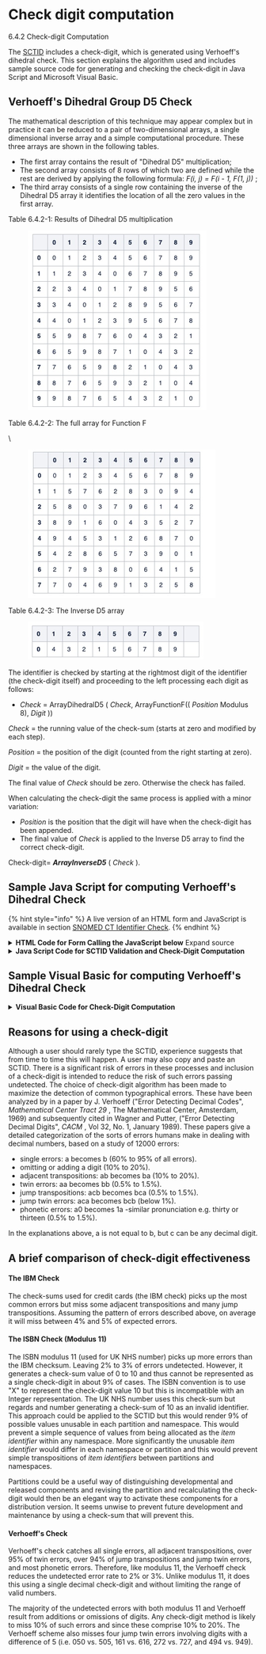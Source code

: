 # Check digit computation

6.4.2 Check-digit Computation

The [SCTID](../../appendices/appendix-b.-specification-reference-information/s/sctid-data-type.md) includes a check-digit, which is generated using Verhoeff's dihedral check. This section explains the algorithm used and includes sample source code for generating and checking the check-digit in Java Script and Microsoft Visual Basic.

## Verhoeff's Dihedral Group D5 Check

The mathematical description of this technique may appear complex but in practice it can be reduced to a pair of two-dimensional arrays, a single dimensional inverse array and a simple computational procedure. These three arrays are shown in the following tables.

* The first array contains the result of "Dihedral D5" multiplication;
* The second array consists of 8 rows of which two are defined while the rest are derived by applying the following formula: _F(i, j) = F(i - 1, F(1, j))_ ;
* The third array consists of a single row containing the inverse of the Dihedral D5 array it identifies the location of all the zero values in the first array.

Table 6.4.2-1: Results of Dihedral D5 multiplication

<figure><img src="../../.gitbook/assets/Image 11-08-2025 at 13.54.jpeg" alt=""><figcaption></figcaption></figure>



Table 6.4.2-2: The full array for Function F

\


<figure><img src="../../.gitbook/assets/Image 11-08-2025 at 13.56.jpeg" alt=""><figcaption></figcaption></figure>

Table 6.4.2-3: The Inverse D5 array

<figure><img src="../../.gitbook/assets/Image 11-08-2025 at 13.58.jpeg" alt=""><figcaption></figcaption></figure>

The identifier is checked by starting at the rightmost digit of the identifier (the check-digit itself) and proceeding to the left processing each digit as follows:

* _Check_ = ArrayDihedralD5 ( _Check_, ArrayFunctionF(( _Position_ Modulus 8), _Digit_ ))

_Check_ = the running value of the check-sum (starts at zero and modified by each step).

_Position_ = the position of the digit (counted from the right starting at zero).

_Digit_ = the value of the digit.

The final value of _Check_ should be zero. Otherwise the check has failed.

When calculating the check-digit the same process is applied with a minor variation:

* _Position_ is the position that the digit will have when the  check-digit has been appended.
* The final value of _Check_ is applied to the Inverse D5 array to find the correct check-digit.

Check-digit= _**ArrayInverseD5**_ ( _Check_ ).

## Sample Java Script for computing Verhoeff's Dihedral Check

{% hint style="info" %}
A live version of an HTML form and JavaScript is available in section [SNOMED CT Identifier Check](6.4.1-snomed-ct-identifier-check.md).
{% endhint %}

<details>

<summary><strong>HTML Code for Form Calling the JavaScript below</strong> Expand source</summary>

`<style>`

`p.p1 {margin: 0.0px 0.0px 0.0px 0.0px; font: 12.0px Helvetica}`

`span.s1 {color: #021da7}span.s2 {color: #f9975e}`

`span.s3 {color: #ff9450}`

`span.s4 {color: #ab4500}`

`span.s5 {color: #a7a400}`

`table {border-width: 6px; border-color: #0080ff; border-collapse: collapse; border-style: ridge;}`

`td {border-width: 3px; border-color: #0080ff; border-collapse: collapse; padding: 6px; border-style: ridge;}`

`</style>`

`<form` `action=""` `name="form">`&#x20;

&#x20;       `<table` `width="441">`

&#x20;       `<tr>`

&#x20;           `<td` `width="212"` `height="25"> Partial Identifier <br/>(without check-digit)&nbsp;`&#x20;

`</td>`

&#x20;           `<td` `width="115"` `height="25">`&#x20;

&#x20;              `<input` `name="num"` `size="18"/>`&#x20;

&#x20;          `</td>`

&#x20;           `<td` `width="92"` `height="25">`

&#x20;               `<input` `onclick="VerhoeffCompute()"` `type="button"` `value="Compute"/>`

`</td>`&#x20;

&#x20;     `</tr>`&#x20;

&#x20;      `<tr>`&#x20;

&#x20;          `<td` `width="212"` `height="35"> SNOMED CT Identifier </td>`

&#x20;           `<td` `width="115"` `height="35">                <input` `name="numcd"` `size="18"/>`&#x20;

&#x20;          `</td>`&#x20;

&#x20;          `<td` `width="92"` `height="35">                <input` `onclick="VerhoeffCheck()"` `type="button"` `value="Check"/>`

`</td>`

&#x20;       `</tr>`

&#x20;       `<tr>`&#x20;

&#x20;          `<td` `width="212"` `height="23"> Result of check&nbsp; </td>`

&#x20;           `<td` `width="115"` `height="23"` `colspan="2"` `id="out"> </td>`

&#x20;       `</tr>`&#x20;

&#x20;      `<tr>`&#x20;

&#x20;          `<td` `width="212"` `height="23"> Component type </td>`

&#x20;           `<td` `width="115"` `height="23"` `colspan="2"` `id="component"> </td>`

&#x20;       `</tr>`

&#x20;       `<tr>`

&#x20;           `<td` `width="212"` `height="23"> Namespace </td>`

&#x20;           `<td` `width="115"` `height="23"` `colspan="2"` `id="extnamespace"> </td>`

&#x20;       `</tr>`&#x20;

&#x20;  `</table>`&#x20;

&#x20;  `<p` `style="margin-left: 0; margin-right: 0"> This Verhoeff checking part of this code was based on a webpage at: </p>`

&#x20;   `<ul>`&#x20;

&#x20;      `<li>`&#x20;

&#x20;          `<a` `href="`[`http://www.augustana.ab.ca/~mohrj/algorithms/checkdigit.html`](http://www.augustana.ab.ca/~mohrj/algorithms/checkdigit.html)`">`                [`http://www.augustana.ab.ca/~mohrj/algorithms/checkdigit.html`](http://www.augustana.ab.ca/~mohrj/algorithms/checkdigit.html) `</a>`

&#x20;       `</li>`&#x20;

&#x20;  `</ul>`

`</form>`

</details>

<details>

<summary><strong>Java Script Code for SCTID Validation and Check-Digit Computation</strong></summary>

`var` `FnF = new` `Array();`   &#x20;

&#x20;     `FnF[0] = [0, 1, 2, 3, 4, 5, 6, 7, 8, 9];`   &#x20;

&#x20;     `FnF[1] = [1, 5, 7, 6, 2, 8, 3, 0, 9, 4];`   &#x20;

&#x20;           `for` `( var` `i = 2; i < 8; i++ )`&#x20;

&#x20;   `{`         &#x20;

&#x20;                `FnF[i] = [,,,,,,,,,];`&#x20;

&#x20;      `for` `( var` `j = 0; j < 10; j++ )`       &#x20;

`FnF[i][j] = FnF[i - 1][FnF[1][j]];`&#x20;

&#x20;  `}`

`var` `Dihedral = new` `Array(   [0, 1, 2, 3, 4, 5, 6, 7, 8, 9],   [1, 2, 3, 4, 0, 6, 7, 8, 9, 5],   [2, 3, 4, 0, 1, 7, 8, 9, 5, 6],   [3, 4, 0, 1, 2, 8, 9, 5, 6, 7],   [4, 0, 1, 2, 3, 9, 5, 6, 7, 8],   [5, 9, 8, 7, 6, 0, 4, 3, 2, 1],   [6, 5, 9, 8, 7, 1, 0, 4, 3, 2],   [7, 6, 5, 9, 8, 2, 1, 0, 4, 3],   [8, 7, 6, 5, 9, 3, 2, 1, 0, 4],   [9, 8, 7, 6, 5, 4, 3, 2, 1, 0] );`&#x20;

`var` `InverseD5 = new` `Array(0, 4, 3, 2, 1, 5, 6, 7, 8, 9 );`



`function` `VerhoeffCheck()`

&#x20;      `{`

&#x20;   `var` `check = 0;`

&#x20;   `var` `IdValue = document.form.numcd.value;`

`document.getElementById("out").innerText = "";`

`document.getElementById("out").setAttribute("style","color:red;");`

`document.getElementById("component").innerText ="Invalid partition";`

`document.getElementById("component").setAttribute("style","color:green;");`

`document.getElementById("extnamespace").innerText ="No namespace";`

`document.getElementById("extnamespace").setAttribute("style","color:red;");`

&#x20;`for` `( var` `i=IdValue.length-1; i >=0; i-- )`

`check = Dihedral[check][FnF[(IdValue.length-i-1) % 8][IdValue.charAt(i)]];`

&#x20;   `if` `( check != 0 ) { document.getElementById("out").innerText = "Check-digit ERROR"; }`

`else` `if`  `(IdValue.length < 6) {document.getElementById("out").innerText = "SCTID too short";}`

`else` `if`  `(IdValue.length > 18) {document.getElementById("out").innerText = "SCTID too long";}`

`else` `{document.getElementById("out").innerText = "Check-digit OK";`

`document.getElementById("out").setAttribute("style","color:green;");`

`switch` `(IdValue.substr(IdValue.length-3,2))`&#x20;

&#x20;  `{`&#x20;

&#x20;  `case` `"00":`

`document.getElementById("component").innerText ="Concept";        document.getElementById("extnamespace").innerText ="International";`

&#x20;       `break;`

&#x20;   `case` `"01":`

`document.getElementById("component").innerText ="Description";`

`document.getElementById("extnamespace").innerText ="International";`

&#x20;       `break;`

&#x20;   `case` `"02":`

`document.getElementById("component").innerText ="Relationship";`

`document.getElementById("extnamespace").innerText ="International";`

&#x20;       `break;`&#x20;

&#x20;  `case` `"03":`

`document.getElementById("component").innerText ="Subset (RF1)";`

`document.getElementById("extnamespace").innerText ="International";`

`break;`&#x20;

&#x20;  `case` `"04":`

`document.getElementById("component").innerText ="Cross Map Set (RF1)";`

`document.getElementById("extnamespace").innerText ="International";`

&#x20;       `break;`&#x20;

&#x20;  `case` `"05":`

`document.getElementById("component").innerText ="Cross Map Target (RF1)";`

`document.getElementById("extnamespace").innerText ="International";`

&#x20;       `break;`

&#x20;   `case` `"10":`

`document.getElementById("component").innerText ="Concept";        document.getElementById("extnamespace").innerText =IdValue.substr(IdValue.length-10,7);`

&#x20;       `break;`

&#x20;   `case` `"11":`

`document.getElementById("component").innerText ="Description";`

`document.getElementById("extnamespace").innerText =IdValue.substr(IdValue.length-10,7);`

`break;`

&#x20;   `case` `"12":`

`document.getElementById("component").innerText ="Relationship";`

`document.getElementById("extnamespace").innerText =IdValue.substr(IdValue.length-10,7);`

&#x20;       `break;`&#x20;

&#x20;  `case` `"13":`

`document.getElementById("component").innerText ="Subset (RF1)";`

`document.getElementById("extnamespace").innerText =IdValue.substr(IdValue.length-10,7);`

`break;`&#x20;

&#x20;  `case` `"14":`

`document.getElementById("component").innerText ="Cross Map Set (RF1)";`

`document.getElementById("extnamespace").innerText =IdValue.substr(IdValue.length-10,7);`

&#x20;       `break;`&#x20;

&#x20;  `case` `"15":`

`document.getElementById("component").innerText ="Cross Map Target (RF1)";`

`document.getElementById("extnamespace").innerText =IdValue.substr(IdValue.length-10,7);`

`break;`   &#x20;

`default:`

`document.getElementById("component").setAttribute("style","color:red;");                       }`   &#x20;

`if` `(document.getElementById("extnamespace").innerText=='International') {document.getElementById("extnamespace").setAttribute("style","color:green;");}    else` `if` `(IdValue.length>10) {document.getElementById("extnamespace").setAttribute("style","color:green;");}    else`  `{document.getElementById("extnamespace").innerText="Invalid Namespace";`

&#x20;   `}`

&#x20;   `}`

&#x20;   `}`

`function` `VerhoeffCompute( )`



&#x20;       `{`&#x20;

&#x20;  `var` `IdValue = document.form.num.value; var` `check = 0;`

`document.form.numcd.value= "";`

&#x20;   `for` `( var` `i = IdValue.length-1; i >=0; i-- )`

`check = Dihedral[check][FnF[(IdValue.length-i) % 8][IdValue.charAt(i)]];`

`document.form.numcd.value = document.form.num.value + InverseD5[check];`

`VerhoeffCheck();`

`document.getElementById("out").innerText = "Computed check-digit";`   &#x20;

`}`

</details>

## Sample Visual Basic for computing Verhoeff's Dihedral Check

<details>

<summary><strong>Visual Basic Code for Check-Digit Computation</strong> </summary>

Option Explicit\
Private Dihedral (9) As Variant\
Private FnF(7) As Variant\
Private InverseD5 As Variant\
Public Function VerhoeffCheck(ByVal IdValue As String) As Boolean\
'Check the supplied value and return true or false\
Dim tCheck As Integer, i As Integer\
VerhoeffArrayInit\
For i = Len(IdValue) To 1 Step -1\
tCheck = Dihedral(tCheck)(FnF((Len(IdValue) - i) Mod 8)(Val(Mid(IdValue, i, 1))))\
Next\
VerhoeffCheck = tCheck = 0\
End Function\
Public Function VerhoeffCompute(ByVal IdValue As String) As String\
'Compute the check digit and return the identifier complete with check-digit\
Dim tCheck As Integer, i As Integer\
VerhoeffArrayInit\
For i = Len(IdValue) To 1 Step -1\
tCheck = Dihedral(tCheck)(FnF((Len(IdValue) - i + 1) Mod 8)(Val(Mid(IdValue, i, 1))))\
Next\
VerhoeffCompute = IdValue & InverseD5(tCheck)\
End Function\
Private Sub VerhoeffArrayInit()\
'Create the arrays required\
Dim i As Integer, j As Integer\
'if already created exit here\
If VarType(InverseD5) >= vbArray Then Exit Sub\
'create the DihedralD5 array\
Dihedral(0) = Array(0, 1, 2, 3, 4, 5, 6, 7, 8, 9)\
Dihedral(1) = Array(1, 2, 3, 4, 0, 6, 7, 8, 9, 5)\
Dihedral(2) = Array(2, 3, 4, 0, 1, 7, 8, 9, 5, 6)\
Dihedral(3) = Array(3, 4, 0, 1, 2, 8, 9, 5, 6, 7)\
Dihedral(4) = Array(4, 0, 1, 2, 3, 9, 5, 6, 7, 8)\
Dihedral(5) = Array(5, 9, 8, 7, 6, 0, 4, 3, 2, 1)\
Dihedral(6) = Array(6, 5, 9, 8, 7, 1, 0, 4, 3, 2)\
Dihedral(7) = Array(7, 6, 5, 9, 8, 2, 1, 0, 4, 3)\
Dihedral(8) = Array(8, 7, 6, 5, 9, 3, 2, 1, 0, 4)\
Dihedral(9) = Array(9, 8, 7, 6, 5, 4, 3, 2, 1, 0)\
'create the FunctionF array\
FnF(0) = Array(0, 1, 2, 3, 4, 5, 6, 7, 8, 9)\
FnF(1) = Array(1, 5, 7, 6, 2, 8, 3, 0, 9, 4)\
'compute the rest of the FunctionF array\
For i = 2 To 7\
FnF (i) = Array(0, 0, 0, 0, 0, 0, 0, 0, 0, 0)\
For j = 0 To 9\
FnF (i)(j) = FnF(i - 1)(FnF(1)(j))\
Next\
Next\
'Create the InverseD5 array\
InverseD5 = Array("0", "4", "3", "2", "1", "5", "6", "7", "8", "9")\
End Sub

</details>

## Reasons for using a check-digit

Although a user should rarely type the SCTID, experience suggests that from time to time this will happen. A user may also copy and paste an SCTID. There is a significant risk of errors in these processes and inclusion of a check-digit is intended to reduce the risk of such errors passing undetected. The choice of check-digit algorithm has been made to maximize the detection of common typographical errors. These have been analyzed by in a paper by J. Verhoeff ("Error Detecting Decimal Codes", _Mathematical Center Tract 29_ , The Mathematical Center, Amsterdam, 1969) and subsequently cited in Wagner and Putter, ("Error Detecting Decimal Digits", _CACM_ , Vol 32, No. 1, January 1989). These papers give a detailed categorization of the sorts of errors humans make in dealing with decimal numbers, based on a study of 12000 errors:

* single errors: a becomes b (60% to 95% of all errors).
* omitting or adding a digit (10% to 20%).
* adjacent transpositions: ab becomes ba (10% to 20%).
* twin errors: aa becomes bb (0.5% to 1.5%).
* jump transpositions: acb becomes bca (0.5% to 1.5%).
* jump twin errors: aca becomes bcb (below 1%).
* phonetic errors: a0 becomes 1a -similar pronunciation e.g. thirty or thirteen (0.5% to 1.5%).

In the explanations above, a is not equal to b, but c can be any decimal digit.

## A brief comparison of check-digit effectiveness

#### The IBM Check

The check-sums used for credit cards (the IBM check) picks up the most common errors but miss some adjacent transpositions and many jump transpositions. Assuming the pattern of errors described above, on average it will miss between 4% and 5% of expected errors.

#### The ISBN Check (Modulus 11)

The ISBN modulus 11 (used for UK NHS number) picks up more errors than the IBM checksum. Leaving 2% to 3% of errors undetected. However, it generates a check-sum value of 0 to 10 and thus cannot be represented as a single check-digit in about 9% of cases. The ISBN convention is to use "X" to represent the check-digit value 10 but this is incompatible with an Integer representation. The UK NHS number uses this check-sum but regards and number generating a check-sum of 10 as an invalid identifier. This approach could be applied to the SCTID but this would render 9% of possible values unusable in each partition and namespace. This would prevent a simple sequence of values from being allocated as the _item identifier_ within any namespace. More significantly the unusable _item identifier_ would differ in each namespace or partition and this would prevent simple transpositions of _item identifiers_ between partitions and namespaces.

Partitions could be a useful way of distinguishing developmental and released components and revising the partition and recalculating the check-digit would then be an elegant way to activate these components for a distribution version. It seems unwise to prevent future development and maintenance by using a check-sum that will prevent this.

#### Verhoeff's Check

Verhoeff's check catches all single errors, all adjacent transpositions, over 95% of twin errors, over 94% of jump transpositions and jump twin errors, and most phonetic errors. Therefore, like modulus 11, the Verhoeff check reduces the undetected error rate to 2% or 3%. Unlike modulus 11, it does this using a single decimal check-digit and without limiting the range of valid numbers.

The majority of the undetected errors with both modulus 11 and Verhoeff result from additions or omissions of digits. Any check-digit method is likely to miss 10% of such errors and since these comprise 10% to 20%. The Verhoeff scheme also misses four jump twin errors involving digits with a difference of 5 (i.e. 050 vs. 505, 161 vs. 616, 272 vs. 727, and 494 vs. 949).
